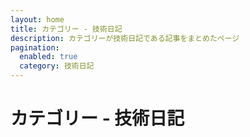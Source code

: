 ```yaml
---
layout: home
title: カテゴリー - 技術日記
description: カテゴリーが技術日記である記事をまとめたページ
pagination:
  enabled: true
  category: 技術日記
---
```

<h1>カテゴリー - 技術日記</h1>
